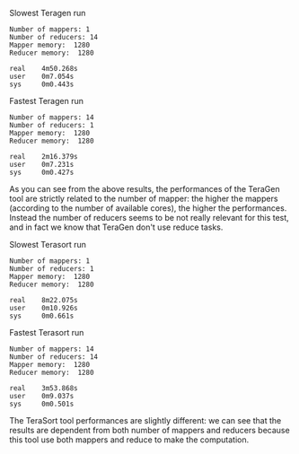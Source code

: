 Slowest Teragen run
```
Number of mappers: 1
Number of reducers: 14
Mapper memory:  1280
Reducer memory:  1280

real    4m50.268s
user    0m7.054s
sys     0m0.443s
```

Fastest Teragen run
```
Number of mappers: 14
Number of reducers: 1
Mapper memory:  1280
Reducer memory:  1280

real    2m16.379s
user    0m7.231s
sys     0m0.427s
```
As you can see from the above results, the performances of the TeraGen tool are strictly related to the number of mapper: the higher the mappers (according to the number of available cores), the higher the performances.
Instead the number of reducers seems to be not really relevant for this test, and in fact we know that TeraGen don't use reduce tasks.

Slowest Terasort run
```
Number of mappers: 1
Number of reducers: 1
Mapper memory:  1280
Reducer memory:  1280

real    8m22.075s
user    0m10.926s
sys     0m0.661s
```

Fastest Terasort run
```
Number of mappers: 14
Number of reducers: 14
Mapper memory:  1280
Reducer memory:  1280

real    3m53.868s
user    0m9.037s
sys     0m0.501s
```
The TeraSort tool performances are slightly different: we can see that the results are dependent from both number of mappers and reducers because this tool use both mappers and reduce to make the computation.
